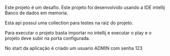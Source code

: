 Este projeto é um desafio.
Este projeto foi desenvolvido usando a IDE intellij
Banco de dados em memoria.

Esta api possuí uma collection para testes na raiz do projeto.

Para executar o projeto basta importar no intellij e executar o play e o projeto deve subir na porta configurada.

No start da aplicação é criado um usuario ADMIN com senha 123